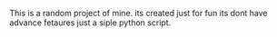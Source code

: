 This is a random project of mine. its created just for fun its dont have advance fetaures just a siple python script.
